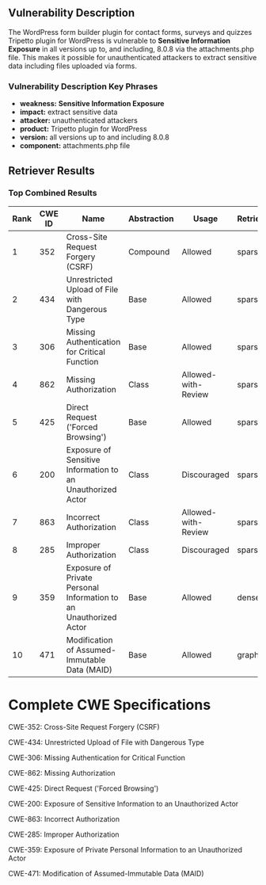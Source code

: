 ## Vulnerability Description
The WordPress form builder plugin for contact forms, surveys and quizzes Tripetto plugin for WordPress is vulnerable to **Sensitive Information Exposure** in all versions up to, and including, 8.0.8 via the attachments.php file. This makes it possible for unauthenticated attackers to extract sensitive data including files uploaded via forms.

### Vulnerability Description Key Phrases
- **weakness:** **Sensitive Information Exposure**
- **impact:** extract sensitive data
- **attacker:** unauthenticated attackers
- **product:** Tripetto plugin for WordPress
- **version:** all versions up to and including 8.0.8
- **component:** attachments.php file

## Retriever Results

### Top Combined Results

| Rank | CWE ID | Name | Abstraction | Usage  | Retrievers | Individual Scores |
|------|--------|------|-------------|-------|------------|-------------------|
| 1 | 352 | Cross-Site Request Forgery (CSRF) | Compound | Allowed | sparse | 0.309 |
| 2 | 434 | Unrestricted Upload of File with Dangerous Type | Base | Allowed | sparse | 0.297 |
| 3 | 306 | Missing Authentication for Critical Function | Base | Allowed | sparse | 0.297 |
| 4 | 862 | Missing Authorization | Class | Allowed-with-Review | sparse | 0.296 |
| 5 | 425 | Direct Request ('Forced Browsing') | Base | Allowed | sparse | 0.290 |
| 6 | 200 | Exposure of Sensitive Information to an Unauthorized Actor | Class | Discouraged | sparse | 0.280 |
| 7 | 863 | Incorrect Authorization | Class | Allowed-with-Review | sparse | 0.279 |
| 8 | 285 | Improper Authorization | Class | Discouraged | sparse | 0.275 |
| 9 | 359 | Exposure of Private Personal Information to an Unauthorized Actor | Base | Allowed | dense | 0.480 |
| 10 | 471 | Modification of Assumed-Immutable Data (MAID) | Base | Allowed | graph | 0.002 |



# Complete CWE Specifications

CWE-352: Cross-Site Request Forgery (CSRF)

CWE-434: Unrestricted Upload of File with Dangerous Type

CWE-306: Missing Authentication for Critical Function

CWE-862: Missing Authorization

CWE-425: Direct Request ('Forced Browsing')

CWE-200: Exposure of Sensitive Information to an Unauthorized Actor

CWE-863: Incorrect Authorization

CWE-285: Improper Authorization

CWE-359: Exposure of Private Personal Information to an Unauthorized Actor

CWE-471: Modification of Assumed-Immutable Data (MAID)